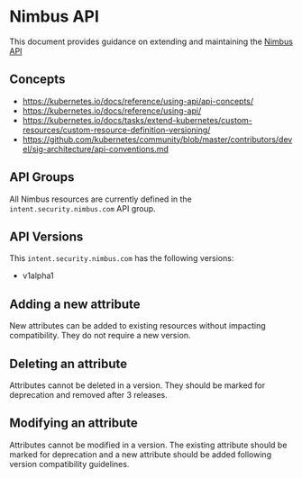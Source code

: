 # Nimbus API

This document provides guidance on extending and maintaining the [Nimbus API](../../api)

## Concepts

* https://kubernetes.io/docs/reference/using-api/api-concepts/
* https://kubernetes.io/docs/reference/using-api/
* https://kubernetes.io/docs/tasks/extend-kubernetes/custom-resources/custom-resource-definition-versioning/
* https://github.com/kubernetes/community/blob/master/contributors/devel/sig-architecture/api-conventions.md

## API Groups

All Nimbus resources are currently defined in the `intent.security.nimbus.com` API group.

## API Versions

This `intent.security.nimbus.com` has the following versions:

* v1alpha1

## Adding a new attribute

New attributes can be added to existing resources without impacting compatibility. They do not require a new version.

## Deleting an attribute

Attributes cannot be deleted in a version. They should be marked for deprecation and removed after 3 releases.

## Modifying an attribute

Attributes cannot be modified in a version. The existing attribute should be marked for deprecation and a new attribute
should be added following version compatibility guidelines.
